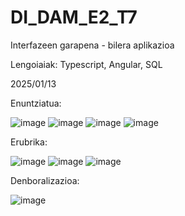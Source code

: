 # DI_DAM_E2_T7

Interfazeen garapena - bilera aplikazioa

Lengoiaiak: Typescript, Angular, SQL

2025/01/13



Enuntziatua:

![image](https://github.com/user-attachments/assets/15d692a4-85e9-4a86-a135-55a45a439d36)
![image](https://github.com/user-attachments/assets/28c3d6a4-4afb-4c05-99eb-1b22327f8189)
![image](https://github.com/user-attachments/assets/71ce533f-412d-479e-8a3a-7c522870fa1c)
![image](https://github.com/user-attachments/assets/13836c95-a799-4b9c-8921-0a6b12242b64)

Erubrika:

![image](https://github.com/user-attachments/assets/050b80b1-ec4c-4ba1-aff8-53f6866a0dea)
![image](https://github.com/user-attachments/assets/155e087d-3e44-4757-848d-655ed4149105)
![image](https://github.com/user-attachments/assets/e75ef0a1-2e3c-4b0c-8562-ab5dff80950a)




Denboralizazioa:

![image](https://github.com/user-attachments/assets/5587ac45-5e5d-4b97-a98c-129b8d0bc5ad)


